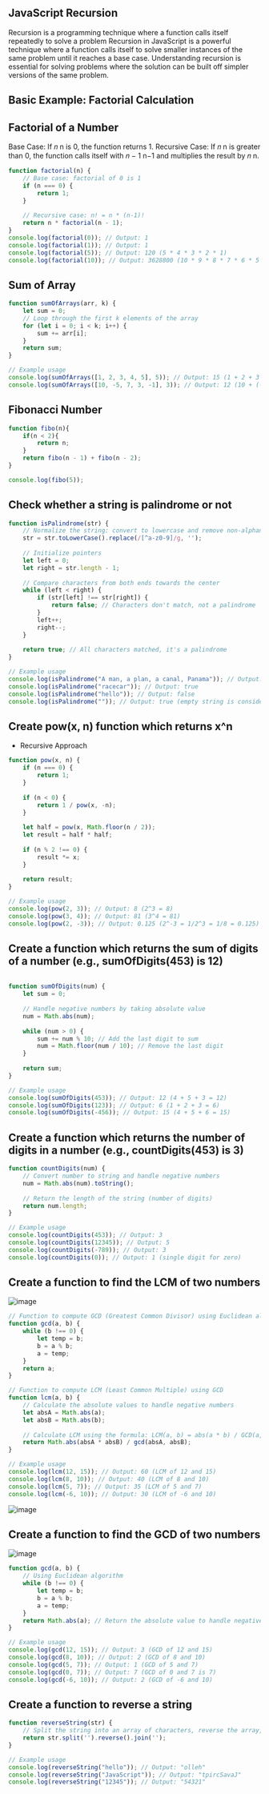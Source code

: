## JavaScript Recursion
Recursion is a programming technique where a function calls itself repeatedly to solve a problem
Recursion in JavaScript is a powerful technique where a function calls itself to solve smaller instances of the same problem until it reaches a base case. Understanding recursion is essential for solving problems where the solution can be built off simpler versions of the same problem.
## Basic Example: Factorial Calculation
## Factorial of a Number
Base Case: If 
𝑛
n is 0, the function returns 1.
Recursive Case: If 
𝑛
n is greater than 0, the function calls itself with 
𝑛
−
1
n−1 and multiplies the result by 
𝑛
n.
```JavaScript
function factorial(n) {
    // Base case: factorial of 0 is 1
    if (n === 0) {
        return 1;
    }
    
    // Recursive case: n! = n * (n-1)!
    return n * factorial(n - 1);
}
console.log(factorial(0)); // Output: 1
console.log(factorial(1)); // Output: 1
console.log(factorial(5)); // Output: 120 (5 * 4 * 3 * 2 * 1)
console.log(factorial(10)); // Output: 3628800 (10 * 9 * 8 * 7 * 6 * 5 * 4 * 3 * 2 * 1)
```
## Sum of Array
```JavaScript
function sumOfArrays(arr, k) {
    let sum = 0;
    // Loop through the first k elements of the array
    for (let i = 0; i < k; i++) {
        sum += arr[i];
    }
    return sum;
}

// Example usage
console.log(sumOfArrays([1, 2, 3, 4, 5], 5)); // Output: 15 (1 + 2 + 3 + 4 + 5 = 15)
console.log(sumOfArrays([10, -5, 7, 3, -1], 3)); // Output: 12 (10 + (-5) + 7 = 12)
````
## Fibonacci Number
```JavaScript
function fibo(n){
    if(n < 2){
        return n;
    }
    return fibo(n - 1) + fibo(n - 2);
}

console.log(fibo(5));
```
## Check whether a string is palindrome or not
```JavaScript
function isPalindrome(str) {
    // Normalize the string: convert to lowercase and remove non-alphanumeric characters
    str = str.toLowerCase().replace(/[^a-z0-9]/g, '');
    
    // Initialize pointers
    let left = 0;
    let right = str.length - 1;
    
    // Compare characters from both ends towards the center
    while (left < right) {
        if (str[left] !== str[right]) {
            return false; // Characters don't match, not a palindrome
        }
        left++;
        right--;
    }
    
    return true; // All characters matched, it's a palindrome
}

// Example usage
console.log(isPalindrome("A man, a plan, a canal, Panama")); // Output: true
console.log(isPalindrome("racecar")); // Output: true
console.log(isPalindrome("hello")); // Output: false
console.log(isPalindrome("")); // Output: true (empty string is considered a palindrome)
```
## Create pow(x, n) function which returns x^n
* Recursive Approach
```JavaScript
function pow(x, n) {
    if (n === 0) {
        return 1;
    }
    
    if (n < 0) {
        return 1 / pow(x, -n);
    }
    
    let half = pow(x, Math.floor(n / 2));
    let result = half * half;
    
    if (n % 2 !== 0) {
        result *= x;
    }
    
    return result;
}

// Example usage
console.log(pow(2, 3)); // Output: 8 (2^3 = 8)
console.log(pow(3, 4)); // Output: 81 (3^4 = 81)
console.log(pow(2, -3)); // Output: 0.125 (2^-3 = 1/2^3 = 1/8 = 0.125)
```
## Create a function which returns the sum of digits of a number (e.g., sumOfDigits(453) is 12)
```JavaScript

function sumOfDigits(num) {
    let sum = 0;
    
    // Handle negative numbers by taking absolute value
    num = Math.abs(num);
    
    while (num > 0) {
        sum += num % 10; // Add the last digit to sum
        num = Math.floor(num / 10); // Remove the last digit
    }
    
    return sum;
}

// Example usage
console.log(sumOfDigits(453)); // Output: 12 (4 + 5 + 3 = 12)
console.log(sumOfDigits(123)); // Output: 6 (1 + 2 + 3 = 6)
console.log(sumOfDigits(-456)); // Output: 15 (4 + 5 + 6 = 15)
```
## Create a function which returns the number of digits in a number (e.g., countDigits(453) is 3)
```JavaScript
function countDigits(num) {
    // Convert number to string and handle negative numbers
    num = Math.abs(num).toString();
    
    // Return the length of the string (number of digits)
    return num.length;
}

// Example usage
console.log(countDigits(453)); // Output: 3
console.log(countDigits(12345)); // Output: 5
console.log(countDigits(-789)); // Output: 3
console.log(countDigits(0)); // Output: 1 (single digit for zero)
```
## Create a function to find the LCM of two numbers
![image](https://github.com/srikanthmekala500/-ECOMMERCE/assets/125475567/2764bbb8-bf95-417e-ba50-644531ffabee)
```JavaScript
// Function to compute GCD (Greatest Common Divisor) using Euclidean algorithm
function gcd(a, b) {
    while (b !== 0) {
        let temp = b;
        b = a % b;
        a = temp;
    }
    return a;
}

// Function to compute LCM (Least Common Multiple) using GCD
function lcm(a, b) {
    // Calculate the absolute values to handle negative numbers
    let absA = Math.abs(a);
    let absB = Math.abs(b);
    
    // Calculate LCM using the formula: LCM(a, b) = abs(a * b) / GCD(a, b)
    return Math.abs(absA * absB) / gcd(absA, absB);
}

// Example usage
console.log(lcm(12, 15)); // Output: 60 (LCM of 12 and 15)
console.log(lcm(8, 10)); // Output: 40 (LCM of 8 and 10)
console.log(lcm(5, 7)); // Output: 35 (LCM of 5 and 7)
console.log(lcm(-6, 10)); // Output: 30 (LCM of -6 and 10)
```
![image](https://github.com/srikanthmekala500/-ECOMMERCE/assets/125475567/af2c8cda-1af3-4d66-b39f-af7d82227f35)

## Create a function to find the GCD of two numbers
![image](https://github.com/srikanthmekala500/-ECOMMERCE/assets/125475567/24be6512-8ce5-45a2-b5e0-ab3ac4b5fb5c)
```JavaScript
function gcd(a, b) {
    // Using Euclidean algorithm
    while (b !== 0) {
        let temp = b;
        b = a % b;
        a = temp;
    }
    return Math.abs(a); // Return the absolute value to handle negative numbers
}

// Example usage
console.log(gcd(12, 15)); // Output: 3 (GCD of 12 and 15)
console.log(gcd(8, 10)); // Output: 2 (GCD of 8 and 10)
console.log(gcd(5, 7)); // Output: 1 (GCD of 5 and 7)
console.log(gcd(0, 7)); // Output: 7 (GCD of 0 and 7 is 7)
console.log(gcd(-6, 10)); // Output: 2 (GCD of -6 and 10)
```
## Create a function to reverse a string

```JavaScript
function reverseString(str) {
    // Split the string into an array of characters, reverse the array, and join it back into a string
    return str.split('').reverse().join('');
}

// Example usage
console.log(reverseString("hello")); // Output: "olleh"
console.log(reverseString("JavaScript")); // Output: "tpircSavaJ"
console.log(reverseString("12345")); // Output: "54321"
```
